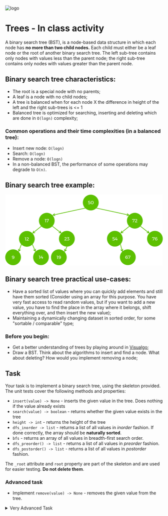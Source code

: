 <img src="https://webassets.telerikacademy.com/images/default-source/logos/telerik-academy.svg)" alt="logo" width="300px" style="margin-top: 20px;"/>

# Trees - In class activity

A binary search tree (BST), is a node-based data structure in which each node has **no more than two child nodes.** Each child must either be a leaf node or the root of another binary search tree. The left sub-tree contains only nodes with values less than the parent node; the right sub-tree contains only nodes with values greater than the parent node. 

## Binary search tree characteristics:

- The root is a special node with no parents;
- A leaf is a node with no child nodes;
- A tree is balanced when for each node X the difference in height of the left and the right sub-trees is <= 1
- Balanced tree is optimized for searching, inserting and deleting which are done in `O(logn)` complexity;

### Common operations and their time complexities (in a balanced tree):

- Insert new node: `O(logn)`
- Search: `O(logn)`
- Remove a node: `O(logn)`
- In a non-balanced BST, the performance of some operations may degrade to `O(n)`.

## Binary search tree example:

![bst.png](..%2Fimages%2Fbst.png)

## Binary search tree practical use-cases:

- Have a sorted list of values where you can quickly add elements and still have them sorted (Consider using an array for this purpose. You have very fast access to read random values, but if you want to add a new value, you have to find the place in the array where it belongs, shift everything over, and then insert the new value);
- Maintaining a dynamically changing dataset in sorted order, for some "sortable / comparable" type;

### Before you begin:

- Get a better understanding of trees by playing around in [Visualgo](https://visualgo.net/en/bst);
- Draw a BST. Think about the algorithms to insert and find a node. What about deleting? How would you implement removing a node;

## Task

Your task is to implement a binary search tree, using the skeleton provided. The unit tests cover the following methods and properties:

- `insert(value) -> None` - inserts the given value in the tree. Does nothing if the value already exists
- `search(value) -> boolean` - returns whether the given value exists in the tree
- `height -> int` - returns the height of the tree
- `dfs_inorder -> list` - returns a list of all values in *inorder* fashion. If done correctly, the array should be **naturally sorted**.
- `bfs` - returns an array of all values in breadth-first search order.
- `dfs_preorder() -> list` - returns a list of all values in *preorder* fashion.
- `dfs_postorder() -> list` - returns a list of all values in *postorder* fashion.

The `_root` attribute and `root` property are part of the skeleton and are used for easier testing. **Do not delete them**.

### Advanced task

- Implement `remove(value) -> None` - removes the given value from the tree.

<details>
  <summary>Very Advanced Task</summary>

  <p>
  <i>This task is complicated, you can try it after you have graduated and you need some practice between interviews.</i>

  - Refactor the tree to be a **balanced** Binary Search Tree. You approach the problem by learning about AVL trees or Red-Black Trees (or both).
  </p>
</details>



